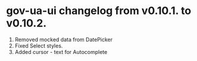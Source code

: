 # gov-ua-ui changelog from v0.10.1. to v0.10.2.

1. Removed mocked data from DatePicker
2. Fixed Select styles.
3. Added cursor - text for Autocomplete
